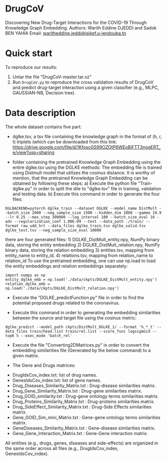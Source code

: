 # DrugCoV
Discovering New Drug-Target Interactions for the COVID-19 Through Knowledge Graph Embedding.
Authors: Warith Eddine DJEDDI and Sadok BEN YAHIA
Email: waritheddine.jeddi@isikef.u-jendouba.tn
# Quick start
To reproduce our results:
1. Untar the file "DrugCoV-master.tar.xz"
2. Run <code>DrugCoV.py</code> to reproduce the cross validation results of DrugCoV and predict drug-target interaction using a given classifier (e.g., MLPC, GAUSSIAN-NB, Decision tree).
# Data description
The whole dataset contains five part:
- dglke.tsv, a tsv file containing the knowledge graph in the format of (h, r, t) triplets (which can be downloaded from this link:
https://drive.google.com/file/d/1KfoscGS99OZOtP6WEoBiFTT3nggERT_e/view?usp=sharing

- folder containing the pretrained Knowledge Graph Embedding using the entire dglke.tsv using the DGLKE methods: The embedding file is trained using Distmult model that utilizes the $cosinus$ distance. It is worthy of mention, that the pretrained Knowledge Graph Embedding can be obtained by following these steps:
  a) Execute the python file "Train-dglke.py" in order to split the dile to "dglke.tsv" file in training, validation and testing data.
  b) Execute this command in order to generate the four files:
```
DGLBACKEND=pytorch dglke_train --dataset DGLKE --model_name DistMult --batch_size 2000 --neg_sample_size 1500 --hidden_dim 1800 --gamma 19.9 --lr 0.25 --max_step 300000 --log_interval 100 --batch_size_eval 16 -adv --regularization_coef 1.00E-09 --test --data_path ./train/ --format raw_udd_hrt --data_files dglke_train.tsv dglke_valid.tsv dglke_test.tsv --neg_sample_size_eval 10000
```
there are four generated files:
     1) DGLKE_DistMult_entity.npy, NumPy binary data, storing the entity embedding
     2) DGLKE_DistMult_relation.npy, NumPy binary data, storing the relation embedding
     3) entities.tsv, mapping from entity_name to entity_id.
     4) relations.tsv, mapping from relation_name to relation_id
   To use the pretrained embedding, one can use np.load to load the entity embeddings and relation embeddings separately:

```
import numpy as np
entity_dglke_emb = np.load('./data/ckpts/DGLKE_DistMult_entity.npy')
relation_dglke_emb = np.load('./data/ckpts/DGLKE_DistMult_relation.npy')
```
- Execute the "DGLKE_predictFunction.py" file in order to find the potential proposed drugs related to the coronavirus.

- Execute this command in order to generating the embedding similarities between the source and target file using the cosinus metric:  
```
dglke_predict --model_path ckpts/DistMult_DGLKE_1/ --format 'h_*_t' --data_files train/head.list train/rel.list --score_func logsigmoid --topK 5 --exec_mode 'batch_rel'
```
- Execute the file "Converting2DMatrices.py" in order to convert the embedding similarities file (Generated by the below command) to a given matrix.
     
- The Gene and Drugs matrices:
* DrugIdsCov_index.txt: list of drug names.
* GenesIdsCov_index.txt: list of gene names.
* Drug_Diseases_Similarity_Matrix.txt : Drug-disease similarities matrix.
* Drug_Gene_Similarity_Matrix.txt : Drug-gene similarities matrix.
* Drug_GOID_similarity.txt : Drug-gene ontology terms similarities matrix.
* Drug_Proteins_Similarity_Matrix.txt : Drug-proteins similarities matrix.
* Drug_SideEffect_Similarity_Matrix.txt : Drug-Side Effects similarities matrix.
* Gene_GOID_Sim_mini_Matrix.txt : Gene-gene ontology terms similarities matrix.
* GeneDiseases_Similarity_Matrix.txt : Gene-disease similarities matrix.
* Gene_Gene_Interaction_Matrix.txt : Gene-Gene interaction matrix.


All entities (e.g., drugs, genes, diseases and side-effects) are organized in the same order across all files (e.g., DrugIdsCov_index, GenesIdsCov_index).

